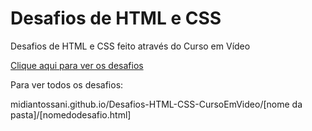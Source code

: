 # Desafios de HTML e CSS
Desafios de HTML e CSS feito através do Curso em Vídeo

<a href="https://midiantossani.github.io/Desafios-HTML-CSS-CursoEmVideo/">Clique aqui para ver os desafios</a>
<br>

Para ver todos os desafios:

midiantossani.github.io/Desafios-HTML-CSS-CursoEmVideo/[nome da pasta]/[nomedodesafio.html]


